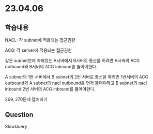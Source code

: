 # 23.04.06

## 학습내용





NACL: 각 subnet에 적용되는 접근권한

ACG: 각 server에 적용되는 접근권한

같은 subnet안에 속해있는 A서버에서 B서버로 통신을 하려면 A서버의 ACG outbound와 B서버의 ACG inbound를 뚫어야한다.

A subnet의  1번 서버에서 B subnet의 2번 서버로 통신을 하려면 1번서버의 ACG outbound와 A subnet의 nacl outbound를 먼저 뚫어야하고 B subnet의 nacl inbound 2번 서버의 ACG inbound를 뚫어야한다.

269, 270문제 캡처하기

## Question

SlowQuery